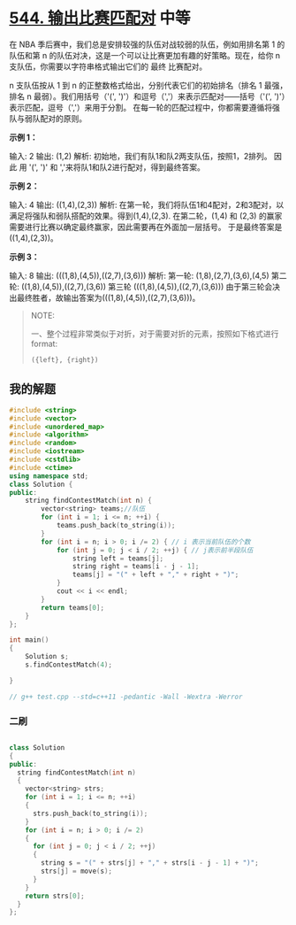 # [544. 输出比赛匹配对](https://leetcode.cn/problems/output-contest-matches/) 中等

在 NBA 季后赛中，我们总是安排较强的队伍对战较弱的队伍，例如用排名第 1 的队伍和第 n 的队伍对决，这是一个可以让比赛更加有趣的好策略。现在，给你 n 支队伍，你需要以字符串格式输出它们的 最终 比赛配对。

n 支队伍按从 1 到 n 的正整数格式给出，分别代表它们的初始排名（排名 1 最强，排名 n 最弱）。我们用括号（'(', ')'）和逗号（','）来表示匹配对——括号（'(', ')'）表示匹配，逗号（','）来用于分割。 在每一轮的匹配过程中，你都需要遵循将强队与弱队配对的原则。

 **示例 1：**

输入: 2
输出: (1,2)
解析: 
初始地，我们有队1和队2两支队伍，按照1，2排列。
因此 用 '(', ')' 和 ','来将队1和队2进行配对，得到最终答案。

**示例 2：**

输入: 4
输出: ((1,4),(2,3))
解析: 
在第一轮，我们将队伍1和4配对，2和3配对，以满足将强队和弱队搭配的效果。得到(1,4),(2,3).
在第二轮，(1,4) 和 (2,3) 的赢家需要进行比赛以确定最终赢家，因此需要再在外面加一层括号。
于是最终答案是((1,4),(2,3))。

**示例 3：**

输入: 8
输出: (((1,8),(4,5)),((2,7),(3,6)))
解析: 
第一轮: (1,8),(2,7),(3,6),(4,5)
第二轮: ((1,8),(4,5)),((2,7),(3,6))
第三轮 (((1,8),(4,5)),((2,7),(3,6)))
由于第三轮会决出最终胜者，故输出答案为(((1,8),(4,5)),((2,7),(3,6)))。



> NOTE: 
>
> 一、整个过程非常类似于对折，对于需要对折的元素，按照如下格式进行format:
>
> `({left}, {right})`



## 我的解题

```C++
#include <string>
#include <vector>
#include <unordered_map>
#include <algorithm>
#include <random>
#include <iostream>
#include <cstdlib>
#include <ctime>
using namespace std;
class Solution {
public:
	string findContestMatch(int n) {
		vector<string> teams;//队伍
		for (int i = 1; i <= n; ++i) {
			teams.push_back(to_string(i));
		}
		for (int i = n; i > 0; i /= 2) { // i 表示当前队伍的个数
			for (int j = 0; j < i / 2; ++j) { // j表示前半段队伍
				string left = teams[j];
				string right = teams[i - j - 1];
				teams[j] = "(" + left + "," + right + ")";
			}
			cout << i << endl;
		}
		return teams[0];
	}
};

int main()
{
	Solution s;
	s.findContestMatch(4);

}

// g++ test.cpp --std=c++11 -pedantic -Wall -Wextra -Werror

```

### 二刷

```c++

class Solution
{
public:
  string findContestMatch(int n)
  {
    vector<string> strs;
    for (int i = 1; i <= n; ++i)
    {
      strs.push_back(to_string(i));
    }
    for (int i = n; i > 0; i /= 2)
    {
      for (int j = 0; j < i / 2; ++j)
      {
        string s = "(" + strs[j] + "," + strs[i - j - 1] + ")";
        strs[j] = move(s);
      }
    }
    return strs[0];
  }
};

```

